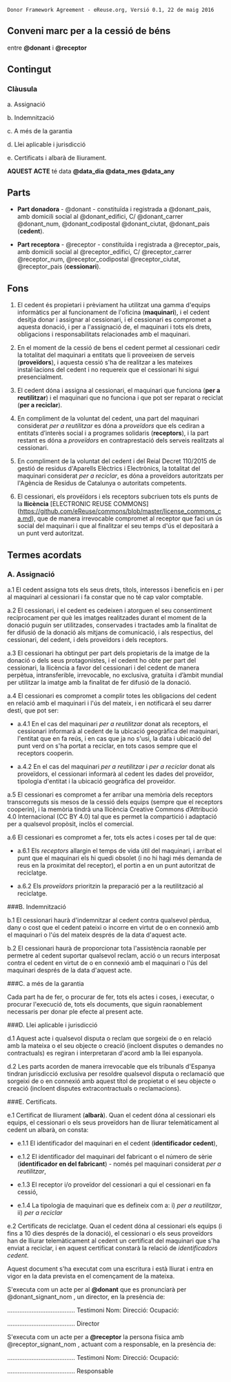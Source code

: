 ```
Donor Framework Agreement - eReuse.org, Versió 0.1, 22 de maig 2016
```

## Conveni marc per a la cessió de béns
entre **@donant** i **@receptor**

## Contingut
### Clàusula
a. Assignació

b. Indemnització

c. A més de la garantia

d. Llei aplicable i jurisdicció

e. Certificats i albarà de lliurament.


**AQUEST ACTE** té data **@data_dia @data_mes @data_any**

## Parts
 * **Part donadora** - @donant - constituïda i registrada a @donant_pais, amb domicili social al @donant_edifici, C/ @donant_carrer @donant_num, @donant_codipostal @donant_ciutat, @donant_pais (**cedent**).
 
 * **Part receptora** - @receptor - constituïda i registrada a @receptor_pais, amb domicili social al @receptor_edifici, C/ @receptor_carrer @receptor_num, @receptor_codipostal @receptor_ciutat, @receptor_pais (**cessionari**).
 
## Fons

1. El cedent és propietari i prèviament ha utilitzat una gamma d'equips informàtics per al funcionament de l'oficina (**maquinari**), i el cedent desitja donar i assignar al cessionari, i el cessionari es compromet a aquesta donació, i per a l'assignació de, el maquinari i tots els drets, obligacions i responsabilitats relacionades amb el maquinari.

2. En el moment de la cessió de bens el cedent permet al cessionari cedir la totalitat del maquinari a entitats que li proveeixen de serveis (**proveïdors**), i aquesta cessió s'ha de realitzar a les mateixes instal·lacions del cedent i no requereix que el cessionari hi sigui presencialment.

3. El cedent dóna i assigna al cessionari, el maquinari que funciona (**per a reutilitzar**) i el maquinari que no funciona i que pot ser reparat o reciclat (**per a reciclar**).

4. En compliment de la voluntat del cedent, una part del maquinari considerat *per a reutilitzar* es dóna a *proveïdors* que els cediran a entitats d’interès social i a programes solidaris (**receptors**), i la part restant es dóna a *proveïdors* en contraprestació dels serveis realitzats al cessionari. 

5. En compliment de la voluntat del cedent i del Reial Decret 110/2015 de gestió de residus d'Aparells Elèctrics i Electrònics, la totalitat del maquinari considerat *per a reciclar*, es dóna a proveïdors autoritzats per l'Agència de Residus de Catalunya o autoritats competents.

6. El cessionari, els provéïdors i els receptors subcriuen tots els punts de la **llicència** [ELECTRONIC REUSE COMMONS] (https://github.com/eReuse/commons/blob/master/license_commons_ca.md), que de manera irrevocable compromet al receptor que faci un ús social del maquinari i que al finalitzar el seu temps d'ús el depositarà a un punt verd autoritzat.

## Termes acordats
### A. Assignació

a.1 El cedent assigna tots els seus drets, títols, interessos i beneficis en i per al maquinari al cessionari i fa constar que no té cap valor comptable.

a.2 El cessionari, i el cedent es cedeixen i atorguen el seu consentiment recíprocament per què les imatges realitzades durant el moment de la donació puguin ser utilitzades, conservades i tractades amb la finalitat de fer difusió de la donació als mitjans de comunicació, i als respectius, del cessionari, del cedent, i dels proveïdors i dels receptors.

a.3 El cessionari ha obtingut per part dels propietaris de la imatge de la donació o dels seus protagonistes, i el cedent ho obte per part del cessionari, la llicència a favor del cessionari i del cedent de manera perpètua, intransferible, irrevocable, no exclusiva, gratuïta i d’àmbit mundial per utilitzar la imatge amb la finalitat de fer difusió de la donació.

a.4 El cessionari es compromet a complir totes les obligacions del cedent en relació amb el maquinari i l'ús del mateix, i en notificarà el seu darrer destí, que pot ser:

 - a.4.1 En el cas del maquinari *per a reutilitzar* donat als receptors, el cessionari informarà al cedent de la ubicació geogràfica del maquinari, l'entitat que en fa reús, i en cas que ja no s'usi, la data i ubicació del punt verd on s'ha portat a reciclar, en tots casos sempre que el receptors cooperin.
 
 - a.4.2 En el cas del maquinari *per a reutilitzar* i *per a reciclar* donat als proveïdors, el cessionari informarà al cedent les dades del proveïdor, tipologia d'entitat i la ubicació geogràfica del proveïdor. 
 
a.5 El cessionari es compromet a fer arribar una memòria dels receptors transcorreguts sis mesos de la cessió dels equips (sempre que el receptors cooperin), i la memòria tindrà una llicència Creative Commons d’Attribució 4.0 Internacional (CC BY 4.0) tal que es permet la compartició i adaptació per a qualsevol propòsit, inclòs el comercial. 

a.6 El cessionari es compromet a fer, tots els actes i coses per tal de que:

 - a.6.1 Els *receptors* allargin el temps de vida útil del maquinari, i arribat el punt que el maquinari els hi quedi obsolet  (i no hi hagi més demanda de reus en la proximitat del receptor), el portin a en un punt autoritzat de reciclatge.
 
 - a.6.2 Els *proveïdors* prioritzin la preparació per a la reutilització al reciclatge.

###B. Indemnització

b.1 El cessionari haurà d'indemnitzar al cedent contra qualsevol pèrdua, dany o cost que el cedent pateixi o incorre en virtut de o en connexió amb el maquinari o l'ús del mateix després de la data d'aquest acte.

b.2 El cessionari haurà de proporcionar tota l'assistència raonable per permetre al cedent suportar qualsevol reclam, acció o un recurs interposat contra el cedent en virtut de o en connexió amb el maquinari o l'ús del maquinari després de la data d'aquest acte.

###C. a més de la garantia

Cada part ha de fer, o procurar de fer, tots els actes i coses, i executar, o procurar l'execució de, tots els documents, que siguin raonablement necessaris per donar ple efecte al present acte.

###D. Llei aplicable i jurisdicció

d.1 Aquest acte i qualsevol disputa o reclam que sorgeixi de o en relació amb la mateixa o el seu objecte o creació (incloent disputes o demandes no contractuals) es regiran i interpretaran d'acord amb la llei espanyola.

d.2 Les parts acorden de manera irrevocable que els tribunals d'Espanya tindran jurisdicció exclusiva per resoldre qualsevol disputa o reclamació que sorgeixi de o en connexió amb aquest títol de propietat o el seu objecte o creació (incloent disputes extracontractuals o reclamacions).

###E. Certificats.

e.1 Certificat de lliurament (**albarà**). Quan el cedent dóna al cessionari els equips, el cessionari o els seus proveïdors han de lliurar telemàticament al cedent un albarà, on consta:

 - e.1.1 El identificador del maquinari en el cedent (**identificador cedent**), 
 
 - e.1.2 El identificador del maquinari del fabricant o el número de sèrie (**identificador en del fabricant**) - només pel maquinari considerat *per a reutilitzar*, 
 
 - e.1.3 El receptor i/o proveïdor del cessionari a qui el cessionari en fa cessió, 
 
 - e.1.4 La tipologia de maquinari que es defineix com a: i) *per a reutilitzar*, ii) *per a reciclar*   

e.2 Certificats de reciclatge. Quan el cedent dóna al cessionari els equips (i fins a 10 dies després de la donació), el cessionari o els seus proveïdors han de lliurar telemàticament al cedent un certificat del maquinari que s'ha enviat a reciclar, i en aquest certificat constarà la relació de *identificadors cedent*. 

Aquest document s'ha executat com una escritura i està lliurat i entra en vigor en la data prevista en el començament de la mateixa.

S'executa com un acte per al **@donant** que es pronunciarà per @donant_signant_nom , un director, en la presència de:

.......................................
Testimoni
Nom: 
Direcció:
Ocupació:


.......................................
Director
 
 
S'executa com un acte per a **@receptor** la persona física amb @receptor_signant_nom , actuant com a responsable, en la presència de:
 
 
.......................................
Testimoni
Nom: 
Direcció:
Ocupació: 


.......................................
Responsable
 
